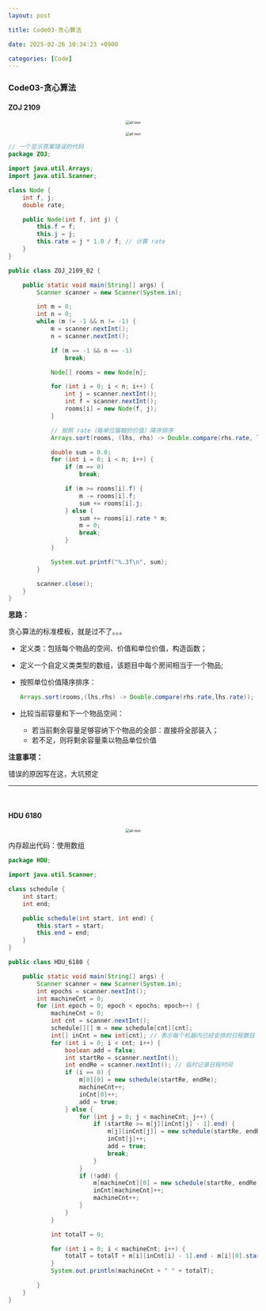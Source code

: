 ```yaml
---
layout: post

title: Code03-贪心算法

date: 2025-02-26 10:34:23 +0900

categories: [Code]
---
```


### Code03-贪心算法

#### ZOJ 2109

<p align="center">
    <img src="https://hhhi21g.github.io/public/img/greedyCode/g0.png" alt="alt text" style="zoom:50%;" />
</p>

<p align="center">
    <img src="https://hhhi21g.github.io/public/img/greedyCode/g1.png" alt="alt text" style="zoom:50%;" />
</p>

```java
// 一个显示答案错误的代码
package ZOJ;

import java.util.Arrays;
import java.util.Scanner;

class Node {
	int f, j;
	double rate;

	public Node(int f, int j) {
		this.f = f;
		this.j = j;
		this.rate = j * 1.0 / f; // 计算 rate
	}
}

public class ZOJ_2109_02 {

	public static void main(String[] args) {
		Scanner scanner = new Scanner(System.in);

		int m = 0;
		int n = 0;
		while (m != -1 && n != -1) {
			m = scanner.nextInt();
			n = scanner.nextInt();

			if (m == -1 && n == -1)
				break;

			Node[] rooms = new Node[n];

			for (int i = 0; i < n; i++) {
				int j = scanner.nextInt();
				int f = scanner.nextInt();
				rooms[i] = new Node(f, j);
			}

			// 按照 rate（每单位猫粮的价值）降序排序
			Arrays.sort(rooms, (lhs, rhs) -> Double.compare(rhs.rate, lhs.rate));

			double sum = 0.0;
			for (int i = 0; i < n; i++) {
				if (m == 0)
					break;

				if (m >= rooms[i].f) {
					m -= rooms[i].f;
					sum += rooms[i].j;
				} else {
					sum += rooms[i].rate * m;
					m = 0;
					break;
				}
			}

			System.out.printf("%.3f\n", sum);
		}

		scanner.close();
	}
}
```

**思路：**

贪心算法的标准模板，就是过不了。。。

- 定义类：包括每个物品的空间、价值和单位价值，构造函数；

- 定义一个自定义类类型的数组，该题目中每个房间相当于一个物品;

- 按照单位价值降序排序：

  ```java
  Arrays.sort(rooms,(lhs,rhs) -> Double.compare(rhs.rate,lhs.rate));
  ```

- 比较当前容量和下一个物品空间：
  - 若当前剩余容量足够容纳下个物品的全部：直接将全部装入；
  - 若不足，则将剩余容量乘以物品单位价值

**注意事项：**

错误的原因写在这，大坑预定

------

<br/>

#### HDU 6180

<p align="center">
    <img src="https://hhhi21g.github.io/public/img/greedyCode/g2.png" alt="alt text" style="zoom:50%;" />
</p>

内存超出代码：使用数组

```java
package HDU;

import java.util.Scanner;

class schedule {
	int start;
	int end;

	public schedule(int start, int end) {
		this.start = start;
		this.end = end;
	}
}

public class HDU_6180 {

	public static void main(String[] args) {
		Scanner scanner = new Scanner(System.in);
		int epochs = scanner.nextInt();
		int machineCnt = 0;
		for (int epoch = 0; epoch < epochs; epoch++) {
			machineCnt = 0;
			int cnt = scanner.nextInt();
			schedule[][] m = new schedule[cnt][cnt];
			int[] inCnt = new int[cnt]; // 表示每个机器内已经安排的日程数目
			for (int i = 0; i < cnt; i++) {
				boolean add = false;
				int startRe = scanner.nextInt();
				int endRe = scanner.nextInt(); // 临时记录日程时间
				if (i == 0) {
					m[0][0] = new schedule(startRe, endRe);
					machineCnt++;
					inCnt[0]++;
					add = true;
				} else {
					for (int j = 0; j < machineCnt; j++) {
						if (startRe >= m[j][inCnt[j] - 1].end) {
							m[j][inCnt[j]] = new schedule(startRe, endRe);
							inCnt[j]++;
							add = true;
							break;
						}
					}
					if (!add) {
						m[machineCnt][0] = new schedule(startRe, endRe);
						inCnt[machineCnt]++;
						machineCnt++;
					}
				}
			}

			int totalT = 0;

			for (int i = 0; i < machineCnt; i++) {
				totalT = totalT + m[i][inCnt[i] - 1].end - m[i][0].start;
			}
			System.out.println(machineCnt + " " + totalT);

		}
	}
}
```

